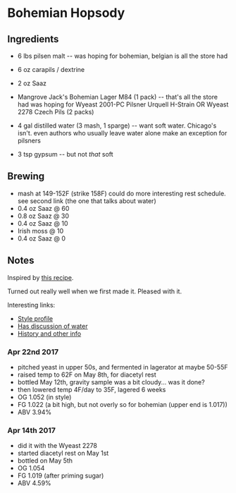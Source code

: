 # Bohemian Hopsody

## Ingredients

* 6 lbs pilsen malt -- was hoping for bohemian, belgian is all the store had
* 6 oz carapils / dextrine
* 2 oz Saaz
* Mangrove Jack's Bohemian Lager M84 (1 pack) -- that's all the store had
  was hoping for Wyeast 2001-PC Pilsner Urquell H-Strain OR Wyeast 2278 Czech Pils (2 packs)

* 4 gal distilled water (3 mash, 1 sparge) -- want soft water. Chicago's isn't.
  even authors who usually leave water alone make an exception for pilsners
* 3 tsp gypsum -- but not *that* soft

## Brewing

* mash at 149-152F (strike 158F)
  could do more interesting rest schedule. see second link (the one that talks about water)
* 0.4 oz Saaz @ 60
* 0.8 oz Saaz @ 30
* 0.4 oz Saaz @ 10
* Irish moss @ 10
* 0.4 oz Saaz @ 0

## Notes

Inspired by [this recipe](http://web.archive.org/web/20130421034846/http://beerdujour.com/Recipes/Jamil/JamilsBohemianPilsner.htm).

Turned out really well when we first made it. Pleased with it.

Interesting links:
* [Style profile](http://byo.com/stories/issue/item/1929-bohemian-pilsener-style-profile)
* [Has discussion of water](http://byo.com/stories/issue/item/2283-czech-style-pilsner)
* [History and other info](http://byo.com/stories/issue/item/526-czech-pilsner)

### Apr 22nd 2017
* pitched yeast in upper 50s, and fermented in lagerator at maybe 50-55F
* raised temp to 62F on May 8th, for diacetyl rest
* bottled May 12th, gravity sample was a bit cloudy... was it done?
* then lowered temp 4F/day to 35F, lagered 6 weeks
* OG 1.052 (in style)
* FG 1.022 (a bit high, but not overly so for bohemian (upper end is 1.017))
* ABV 3.94%

### Apr 14th 2017
* did it with the Wyeast 2278
* started diacetyl rest on May 1st
* bottled on May 5th
* OG 1.054
* FG 1.019 (after priming sugar)
* ABV 4.59%
